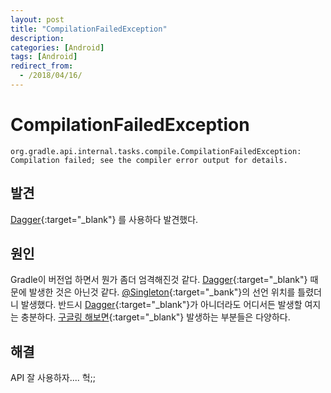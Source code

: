 ```yaml
---
layout: post
title: "CompilationFailedException"
description: 
categories: [Android]
tags: [Android]
redirect_from:
  - /2018/04/16/
---
```


# CompilationFailedException

```
org.gradle.api.internal.tasks.compile.CompilationFailedException: Compilation failed; see the compiler error output for details.
```

## 발견

[Dagger](https://google.github.io/dagger/){:target="_blank"} 를 사용하다 발견했다.

## 원인

Gradle이 버전업 하면서 뭔가 좀더 엄격해진것 같다. [Dagger](https://google.github.io/dagger/){:target="_blank"} 때문에 발생한 것은 아닌것 같다. [@Singleton](https://docs.oracle.com/javaee/7/api/javax/inject/Singleton.html){:target="_bank"}의 선언 위치를 틀렸더니 발생했다. 반드시 [Dagger](https://google.github.io/dagger/){:target="_blank"}가 아니더라도 어디서든 발생할 여지는 충분하다. [구글링 해보면](https://www.google.co.kr/search?newwindow=1&ei=QZHYWtmvD8eK8wW5oqDwDQ&q=android+CompilationFailedException&oq=android+CompilationFailedException&gs_l=psy-ab.3..35i39k1j0.1604.3869.0.4226.14.12.1.0.0.0.170.1085.0j9.9.0....0...1c.1j4.64.psy-ab..4.4.519...0i7i30k1j0i13k1j0i13i30k1j0i7i10i30k1j0i13i5i30k1.0.kKX5cBfGVK0){:target="_blank"} 발생하는 부분들은 다양하다.

## 해결

API 잘 사용하자.... 헉;;